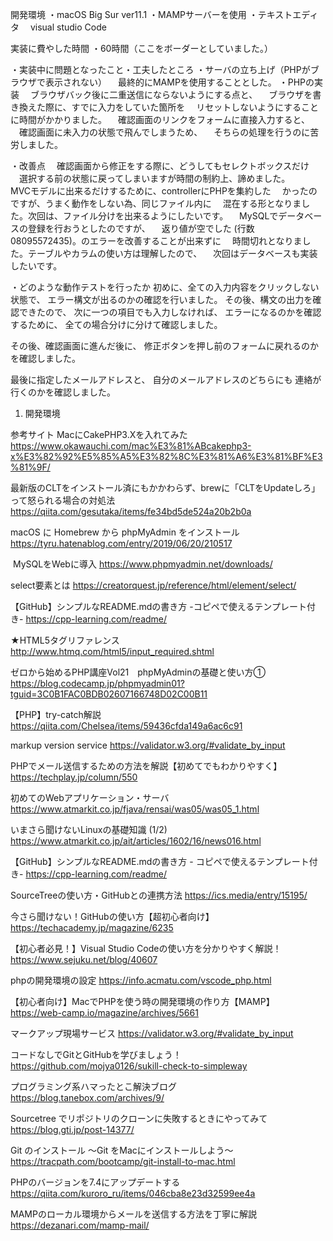 開発環境
・macOS Big Sur ver11.1
・MAMPサーバーを使用
・テキストエディタ
　visual studio Code


実装に費やした時間
・60時間（ここをボーダーとしていました。）

・実装中に問題となったこと・工夫したところ
・サーバの立ち上げ（PHPがブラウザで表示されない）
　最終的にMAMPを使用することとした。
・PHPの実装
　ブラウザバック後に二重送信にならないようにする点と、
　ブラウザを書き換えた際に、すでに入力をしていた箇所を
　リセットしないようにすることに時間がかかりました。
　確認画面のリンクをフォームに直接入力すると、
　確認画面に未入力の状態で飛んでしまうため、
　そちらの処理を行うのに苦労しました。

・改善点
　確認画面から修正をする際に、どうしてもセレクトボックスだけ
　選択する前の状態に戻ってしまいますが時間の制約上、諦めました。　
　MVCモデルに出来るだけするために、controllerにPHPを集約した
　かったのですが、うまく動作をしない為、同じファイル内に
　混在する形となりました。次回は、ファイル分けを出来るようにしたいです。
　MySQLでデータベースの登録を行おうとしたのですが、
　返り値が空でした (行数 08095572435)。のエラーを改善することが出来ずに
　時間切れとなりました。テーブルやカラムの使い方は理解したので、
　次回はデータベースも実装したいです。

・どのような動作テストを行ったか
初めに、全ての入力内容をクリックしない状態で、
エラー構文が出るのかの確認を行いました。
その後、構文の出力を確認できたので、
次に一つの項目でも入力しなければ、
エラーになるのかを確認するために、
全ての場合分けに分けて確認しました。

その後、確認画面に進んだ後に、
修正ボタンを押し前のフォームに戻れるのかを確認しました。

最後に指定したメールアドレスと、
自分のメールアドレスのどちらにも
連絡が行くのかを確認しました。

1. 開発環境

参考サイト
MacにCakePHP3.Xを入れてみた
https://www.okawauchi.com/mac%E3%81%ABcakephp3-x%E3%82%92%E5%85%A5%E3%82%8C%E3%81%A6%E3%81%BF%E3%81%9F/

最新版のCLTをインストール済にもかかわらず、brewに「CLTをUpdateしろ」って怒られる場合の対処法
https://qiita.com/gesutaka/items/fe34bd5de524a20b2b0a

macOS に Homebrew から phpMyAdmin をインストール
https://tyru.hatenablog.com/entry/2019/06/20/210517

 MySQLをWebに導入
https://www.phpmyadmin.net/downloads/

select要素とは
https://creatorquest.jp/reference/html/element/select/

【GitHub】シンプルなREADME.mdの書き方 
-コピペで使えるテンプレート付き-
https://cpp-learning.com/readme/

★HTML5タグリファレンス
http://www.htmq.com/html5/input_required.shtml

ゼロから始めるPHP講座Vol21　phpMyAdminの基礎と使い方①
https://blog.codecamp.jp/phpmyadmin01?tguid=3C0B1FAC0BDB02607166748D02C00B11

【PHP】try-catch解説
https://qiita.com/Chelsea/items/59436cfda149a6ac6c91

markup version service
https://validator.w3.org/#validate_by_input

PHPでメール送信するための方法を解説【初めてでもわかりやすく】
https://techplay.jp/column/550

初めてのWebアプリケーション・サーバ
https://www.atmarkit.co.jp/fjava/rensai/was05/was05_1.html

いまさら聞けないLinuxの基礎知識 (1/2)
https://www.atmarkit.co.jp/ait/articles/1602/16/news016.html

【GitHub】シンプルなREADME.mdの書き方 -
コピペで使えるテンプレート付き-
https://cpp-learning.com/readme/

SourceTreeの使い方・GitHubとの連携方法
https://ics.media/entry/15195/

今さら聞けない！GitHubの使い方【超初心者向け】
https://techacademy.jp/magazine/6235

【初心者必見！】Visual Studio Codeの使い方を分かりやすく解説！
https://www.sejuku.net/blog/40607

phpの開発環境の設定
https://info.acmatu.com/vscode_php.html

【初心者向け】MacでPHPを使う時の開発環境の作り方【MAMP】
https://web-camp.io/magazine/archives/5661

マークアップ現場サービス
https://validator.w3.org/#validate_by_input

コードなしでGitとGitHubを学びましょう！
https://github.com/mojya0126/sukill-check-to-simpleway

プログラミング系ハマったとこ解決ブログ
https://blog.tanebox.com/archives/9/

Sourcetree でリポジトリのクローンに失敗するときにやってみて
https://blog.gti.jp/post-14377/

Git のインストール 〜Git をMacにインストールしよう〜
https://tracpath.com/bootcamp/git-install-to-mac.html

PHPのバージョンを7.4にアップデートする
https://qiita.com/kuroro_ru/items/046cba8e23d32599ee4a

MAMPのローカル環境からメールを送信する方法を丁寧に解説
https://dezanari.com/mamp-mail/
